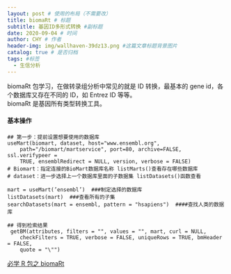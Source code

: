 ```yaml
---
layout: post # 使用的布局（不需要改）
title: biomaRt # 标题
subtitle: 基因ID多形式转换 #副标题
date: 2020-09-04 # 时间
author: CHY # 作者
header-img: img/wallhaven-39dz13.png #这篇文章标题背景图片
catalog: true # 是否归档
tags: #标签
  - 生信分析
---
```


biomaRt 包学习，在做转录组分析中常见的就是 ID 转换，最基本的 gene id，各个数据库又存在不同的 ID，如 Entrez ID 等等。<br>
biomaRt 是基因所有类型转换工具。<br>

#### 基本操作

```
## 第一步：提前设置想要使用的数据库
useMart(biomart, dataset, host="www.ensembl.org",
    path="/biomart/martservice", port=80, archive=FALSE, ssl.verifypeer =
    TRUE, ensemblRedirect = NULL, version, verbose = FALSE)
# Biomart：指定连接的BioMart数据库名称 listMarts()查看存在哪些数据库
# dataset：进一步选择上一个数据库里面的子数据集 listDatasets()函数查看

mart = useMart(’ensembl’)  ###制定选择的数据库
listDatasets(mart)  ###查看所有的子集
searchDatasets(mart = ensembl, pattern = "hsapiens")  ####查找人类的数据库

## 得到检索结果
 getBM(attributes, filters = "", values = "", mart, curl = NULL,
    checkFilters = TRUE, verbose = FALSE, uniqueRows = TRUE, bmHeader = FALSE,
    quote = "\"")
```

[必学 R 包之 biomaRt](https://mp.weixin.qq.com/s?src=11&timestamp=1599202243&ver=2563&signature=-iAbM31D2dmevMj3QOi1agkECh9*3Pra2zGOArIXwXcT8DVcxU-*Lvv3U4YjMwo4yB80ca2E7dTPN7GGDQsBIYQ*NBcNhTdqKnvAQdv7V2ArZEQr2W3LYANCCdZ1seIP&new=1)<br>
